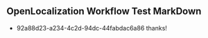 ## OpenLocalization Workflow Test MarkDown
* 92a88d23-a234-4c2d-94dc-44fabdac6a86 thanks!

<!--HONumber=Sep16_HO1-->


